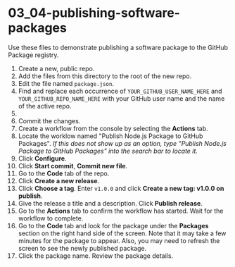 # 03_04-publishing-software-packages
Use these files to demonstrate publishing a software package to the GitHub Package registry.

1. Create a new, public repo.
1. Add the files from this directory to the root of the new repo.
1. Edit the file named `package.json`.
1. Find and replace each occurrence of `YOUR_GITHUB_USER_NAME_HERE` and `YOUR_GITHUB_REPO_NAME_HERE` with your GitHub user name and the name of the active repo.
1.
1. Commit the changes.
1. Create a workflow from the console by selecting the **Actions** tab.
1. Locate the worklow named "Publish Node.js Package to GitHub Packages". _If this does not show up as an option, type "Publish Node.js Package to GitHub Packages" into the search bar to locate it._
1. Click **Configure**.
1. Click **Start commit**, **Commit new file**.
1. Go to the **Code** tab of the repo.
1. Click **Create a new release**.
1. Click **Choose a tag**.  Enter `v1.0.0` and click **Create a new tag: v1.0.0 on publish**.
1. Give the release a title and a description.  Click **Publish release**.
1. Go to the **Actions** tab to confirm the workflow has started.  Wait for the workflow to complete.
1. Go to the **Code** tab and look for the package under the **Packages** section on the right hand side of the screen. Note that it may take a few minutes for the package to appear.  Also, you may need to refresh the screen to see the newly published package.
1. Click the package name. Review the package details.

